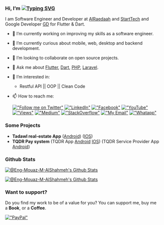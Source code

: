 ### Hi, I’m [![Typing SVG](https://readme-typing-svg.herokuapp.com?font=Fira+Code&pause=1000&width=435&lines=%40Eng-Mouaz-M-AlShahmeh+%F0%9F%91%8B)](https://git.io/typing-svg)

I am Software Engineer and Developer at [AlRaedaah](https://alraedaah.com) and [StartTech](https://sta.sa) and Google Developer [GD](https://developers.google.com/profile/u/mouaz_m_shahmeh) for Flutter & Dart.

- 🔭 I’m currently working on improving my skills as a software engineer.
- 🌱 I’m currently curious about mobile, web, desktop and backend development.
- 👯 I’m looking to collaborate on open source projects.
- 💬 Ask me about [Flutter](https://flutter.dev), [Dart](https://dart.dev), [PHP](https://www.php.net), [Laravel](https://laravel.com).
- 👀 I’m interested in: 
   * Restful API || OOP || Clean Code
   
- 📫 How to reach me:

  [!["Follow me on Twitter"](https://img.shields.io/twitter/follow/mouaz_m_shahmeh?label=Follow%20me)](https://twitter.com/mouaz_m_shahmeh)
  [!["LinkedIn"](https://img.shields.io/badge/LinkedIn-blue?style=flat&logo=linkedin&labelColor=blue)](https://www.linkedin.com/in/mouaz-shahmeh/)
  [!["Facebook"](https://img.shields.io/badge/Facebook-1877F2?style=for-the-badge&logo=facebook&logoColor=white)](https://www.facebook.com/mouazshahmeh.official)
  [!["YouTube"](https://img.shields.io/youtube/channel/subscribers/UCsdAG5SmYOGnL2LTC_JSiBA?style=social)](https://youtube.com/MouazShahmeh)
  [!["Views"](https://img.shields.io/youtube/channel/views/UCsdAG5SmYOGnL2LTC_JSiBA?style=social)](https://youtube.com/MouazShahmeh)
  [!["Medium"](https://img.shields.io/badge/Medium-12100E?style=flat&logo=medium&logoColor=white)](https://medium.com/@m.m.shahmeh)
  [!["StackOverflow"](https://img.shields.io/badge/StackOverflow-FFFFFF?style=flat&logo=stackoverflow&logoColor=orange)](https://stackoverflow.com/users/18449528/mouaz-m-shahmeh)
  [!["My Email"](https://img.shields.io/badge/Email-m.m.shahmeh@gmail.com-orange)](m.m.shahmeh@gmail.com)
  [!["Whatapp"](https://img.shields.io/badge/Whatsapp-%2B966--533033568-green)](+966533033568) 
 
### Some Projects

- **Tadawl real-estate App** ([Android](https://play.google.com/store/apps/details?id=com.tadawlapp.tadawl_app)) ([IOS](https://apps.apple.com/sa/app/تطبيق-تداول-العقاري/id1569963764))
- **TQDR Pay system** (TQDR App [Android](https://play.google.com/store/apps/details?id=com.alraedaah.tqdr) [IOS](https://apps.apple.com/app/ت%D9%90قدر/id1610298357)) (TQDR Service Provider App [Android](https://play.google.com/store/apps/details?id=com.alraedaah.tqdr_service_provider))

### Github Stats

[![@Eng-Mouaz-M-AlShahmeh's Github Stats](https://github-readme-stats.vercel.app/api?username=Eng-Mouaz-M-AlShahmeh&count_private=true&theme=default&show_icons=true&&title_color=fff&icon_color=79ff97&text_color=9f9f9f&bg_color=151515)](https://github.com/Eng-Mouaz-M-AlShahmeh)

[![@Eng-Mouaz-M-AlShahmeh's Github Stats](https://github-profile-summary-cards.vercel.app/api/cards/profile-details?username=Eng-Mouaz-M-AlShahmeh&theme=vue)](https://github.com/Eng-Mouaz-M-AlShahmeh)

### Want to support?
 
Do you find my work to be of a value for you?
You can support me, buy me a **Book**, or a **Coffee**.

[!["PayPal"](https://www.paypalobjects.com/webstatic/mktg/Logo/pp-logo-100px.png)](https://www.paypal.com/paypalme/mshahmeh)
